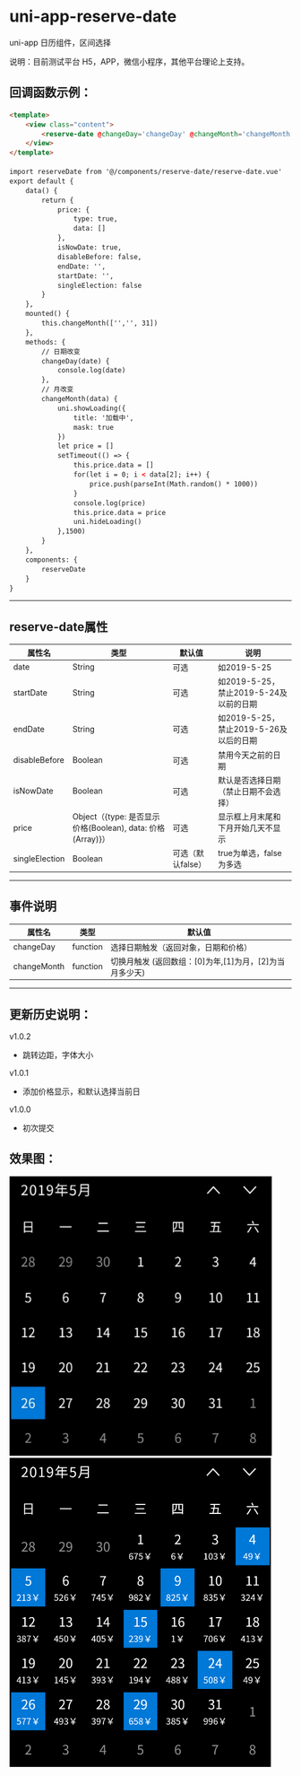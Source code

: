# uni-app-reserve-date
uni-app 日历组件，区间选择  
   
说明：目前测试平台 H5，APP，微信小程序，其他平台理论上支持。   

## 回调函数示例：

``` html
<template>
	<view class="content">
		<reserve-date @changeDay='changeDay' @changeMonth='changeMonth' :startDate='startDate' :price='price' :isNowDate='isNowDate' :disableBefore='disableBefore' :endDate='endDate' :singleElection='singleElection'/>
	</view>
</template>

import reserveDate from '@/components/reserve-date/reserve-date.vue'
export default {
	data() {
		return {
			price: { 
				type: true, 
				data: [] 
			},
			isNowDate: true,
			disableBefore: false,
			endDate: '',
			startDate: '',
			singleElection: false
		}
	},
	mounted() {
		this.changeMonth(['','', 31])
	},
	methods: {
		// 日期改变
		changeDay(date) {
			console.log(date)
		},
		// 月改变
		changeMonth(data) {
			uni.showLoading({
				title: '加载中',
				mask: true
			})
			let price = []
			setTimeout(() => {
				this.price.data = []
				for(let i = 0; i < data[2]; i++) {
					price.push(parseInt(Math.random() * 1000))
				}
				console.log(price)
				this.price.data = price
				uni.hideLoading()
			},1500)
		}
	},
	components: {
		reserveDate
	}
}
```
---
	 
## reserve-date属性   
   
| 属性名 | 类型 | 默认值 | 说明 |
|---|---|---|---|
| date | String | 可选 | 如2019-5-25 |
| startDate | String | 可选 | 如2019-5-25， 禁止2019-5-24及以前的日期 |
| endDate | String | 可选 | 如2019-5-25， 禁止2019-5-26及以后的日期 |
| disableBefore | Boolean | 可选 | 禁用今天之前的日期 |
| isNowDate | Boolean | 可选 | 默认是否选择日期（禁止日期不会选择） |
| price | Object（{type: 是否显示价格(Boolean), data: 价格(Array)}） | 可选 | 显示框上月末尾和下月开始几天不显示 |
| singleElection | Boolean | 可选（默认false）| true为单选，false为多选 |
---


## 事件说明

| 属性名 | 类型 | 默认值 |
|---|---|---|
| changeDay | function | 选择日期触发（返回对象，日期和价格） |
| changeMonth | function | 切换月触发 (返回数组：[0]为年,[1]为月，[2]为当月多少天) |

---
## 更新历史说明：   
v1.0.2
* 跳转边距，字体大小

v1.0.1
* 添加价格显示，和默认选择当前日

v1.0.0   
* 初次提交   


## 效果图：
![效果图](https://github.com/193335083/uni-app-reserve-date/blob/master/static/imgs/a6646f10-7f07-11e9-82ed-e71b5443f738_1.png?raw=true)
![效果图](https://github.com/193335083/uni-app-reserve-date/blob/master/static/imgs/a6646f10-7f07-11e9-82ed-e71b5443f738_0.png?raw=true)
   
